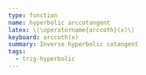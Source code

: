```yaml
---
type: function
name: hyperbolic arccotangent
latex: \(\operatorname{arccoth}(x)\)
keyboard: arccoth(x)
summary: Inverse hyperbolic cotangent
tags:
  - trig-hyperbolic
---
```

